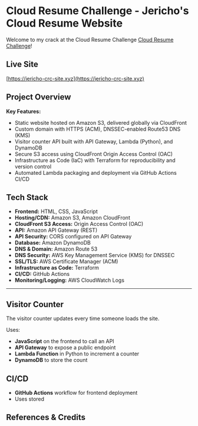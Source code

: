 # Cloud Resume Challenge - Jericho's Cloud Resume Website

Welcome to my crack at the Cloud Resume Challenge [Cloud Resume Challenge](https://cloudresumechallenge.dev/)!

## Live Site
[https://jericho-crc-site.xyz](https://jericho-crc-site.xyz)

## Project Overview

**Key Features:**
- Static website hosted on Amazon S3, delivered globally via CloudFront
- Custom domain with HTTPS (ACM), DNSSEC-enabled Route53 DNS (KMS)
- Visitor counter API built with API Gateway, Lambda (Python), and DynamoDB
- Secure S3 access using CloudFront Origin Access Control (OAC)
- Infrastructure as Code (IaC) with Terraform for reproducibility and version control
- Automated Lambda packaging and deployment via GitHub Actions CI/CD

## Tech Stack

- **Frontend:** HTML, CSS, JavaScript
- **Hosting/CDN:** Amazon S3, Amazon CloudFront
- **CloudFront S3 Access:** Origin Access Control (OAC)
- **API:** Amazon API Gateway (REST)
- **API Security:** CORS configured on API Gateway
- **Database:** Amazon DynamoDB
- **DNS & Domain:** Amazon Route 53
- **DNS Security:** AWS Key Management Service (KMS) for DNSSEC
- **SSL/TLS:** AWS Certificate Manager (ACM)
- **Infrastructure as Code:** Terraform
- **CI/CD:** GitHub Actions
- **Monitoring/Logging:** AWS CloudWatch Logs
---

## Visitor Counter

The visitor counter updates every time someone loads the site.

Uses:
- **JavaScript** on the frontend to call an API
- **API Gateway** to expose a public endpoint
- **Lambda Function** in Python to increment a counter
- **DynamoDB** to store the count

## CI/CD
- **GitHub Actions** workflow for frontend deployment
- Uses stored 


## References & Credits

